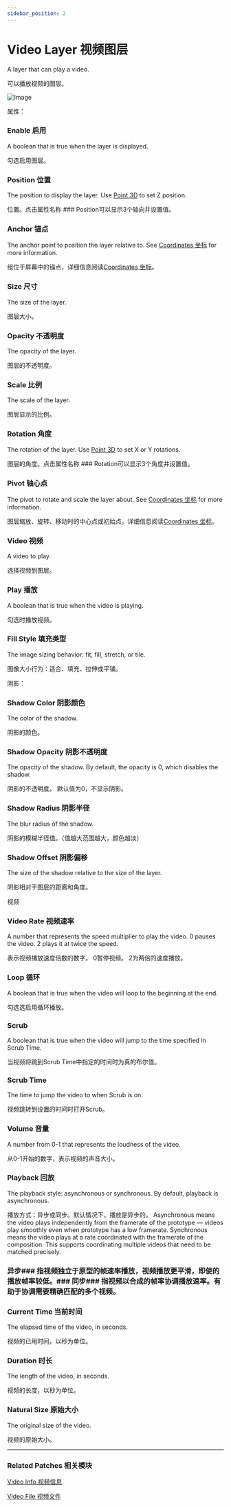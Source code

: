 ```yaml
---
sidebar_position: 2
---
```


# Video Layer 视频图层

A layer that can play a video.

可以播放视频的图层。

![Image](https://s3.us-west-2.amazonaws.com/secure.notion-static.com/f5364164-6ca7-4daa-821a-606a1eacc92c/Untitled.png?X-Amz-Algorithm=AWS4-HMAC-SHA256&X-Amz-Content-Sha256=UNSIGNED-PAYLOAD&X-Amz-Credential=AKIAT73L2G45EIPT3X45%2F20220602%2Fus-west-2%2Fs3%2Faws4_request&X-Amz-Date=20220602T185922Z&X-Amz-Expires=86400&X-Amz-Signature=55e57b8818a3c8148d28b2db38afc1700f1b88c364b4add463bfa5312aea17ab&X-Amz-SignedHeaders=host&response-content-disposition=filename%20%3D%22Untitled.png%22&x-id=GetObject)

属性：

### Enable 启用

A boolean that is true when the layer is displayed.

勾选启用图层。

### Position 位置

The position to display the layer. Use [Point 3D](./../Utility/Point%203D.md) to set Z position.

位置。点击属性名称 ### Position可以显示3个轴向并设置值。

### Anchor 锚点

The anchor point to position the layer relative to. See [Coordinates 坐标](./../Concepts/Coordinates.md) for more information.

组位于屏幕中的锚点，详细信息阅读[Coordinates 坐标](./../Concepts/Coordinates.md)。

### Size 尺寸

The size of the layer.

图层大小。

### Opacity 不透明度

The opacity of the layer.

图层的不透明度。

### Scale 比例

The scale of the layer.

图层显示的比例。

### Rotation 角度

The rotation of the layer. Use [Point 3D](./../Utility/Point%203D.md) to set X or Y rotations.

图层的角度。点击属性名称 ### Rotation可以显示3个角度并设置值。

### Pivot 轴心点

The pivot to rotate and scale the layer about. See [Coordinates 坐标](./../Concepts/Coordinates.md) for more information.

图层缩放、旋转、移动时的中心点或初始点。详细信息阅读[Coordinates 坐标](./../Concepts/Coordinates.md)。

### Video 视频

A video to play.

选择视频到图层。

### Play 播放

A boolean that is true when the video is playing.

勾选时播放视频。

### Fill Style 填充类型

The image sizing behavior: fit, fill, stretch, or tile.

图像大小行为：适合、填充、拉伸或平铺。

阴影：

### Shadow Color 阴影颜色

The color of the shadow.

阴影的颜色。

### Shadow Opacity 阴影不透明度

The opacity of the shadow. By default, the opacity is 0, which disables the shadow.

阴影的不透明度。 默认值为0，不显示阴影。

### Shadow Radius 阴影半径

The blur radius of the shadow.

阴影的模糊半径值。（值越大范围越大，颜色越淡）

### Shadow Offset 阴影偏移

The size of the shadow relative to the size of the layer.

阴影相对于图层的距离和角度。

视频

### Video Rate 视频速率

A number that represents the speed multiplier to play the video. 0 pauses the video. 2 plays it at twice the speed.

表示视频播放速度倍数的数字。 0暂停视频。 2为两倍的速度播放。

### Loop 循环

A boolean that is true when the video will loop to the beginning at the end.

勾选选启用循环播放。

### Scrub

A boolean that is true when the video will jump to the time specified in Scrub Time.

当视频将跳到Scrub Time中指定的时间时为真的布尔值。

### Scrub Time

The time to jump the video to when Scrub is on.

视频跳转到设置的时间时打开Scrub。

### Volume 音量

A number from 0-1 that represents the loudness of the video.

从0-1开始的数字，表示视频的声音大小。

### Playback 回放

The playback style: asynchronous or synchronous. By default, playback is asynchronous.

播放方式：异步或同步。默认情况下，播放是异步的。 Asynchronous means the video plays independently from the framerate of the prototype — videos play smoothly even when prototype has a low framerate. Synchronous means the video plays at a rate coordinated with the framerate of the composition. This supports coordinating multiple videos that need to be matched precisely.

### 异步### 指视频独立于原型的帧速率播放，视频播放更平滑，即使的播放帧率较低。### 同步### 指视频以合成的帧率协调播放速率。有助于协调需要精确匹配的多个视频。

### Current Time 当前时间

The elapsed time of the video, in seconds.

视频的已用时间，以秒为单位。

### Duration 时长

The length of the video, in seconds.

视频的长度，以秒为单位。

### Natural Size 原始大小

The original size of the video.

视频的原始大小。

------

### Related Patches 相关模块

[Video Info 视频信息](./../Utility/Video%20Info.md)

[Video File 视频文件](./Video%20File.md)
